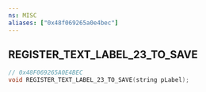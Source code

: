 ```yaml
---
ns: MISC
aliases: ["0x48f069265a0e4bec"]
---
```

## REGISTER_TEXT_LABEL_23_TO_SAVE

```c
// 0x48F069265A0E4BEC
void REGISTER_TEXT_LABEL_23_TO_SAVE(string pLabel);
```
